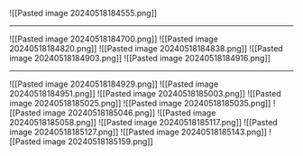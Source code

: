 ![[Pasted image 20240518184555.png]]

---
![[Pasted image 20240518184700.png]]
![[Pasted image 20240518184820.png]]
![[Pasted image 20240518184838.png]]
![[Pasted image 20240518184903.png]]
![[Pasted image 20240518184916.png]]

---
![[Pasted image 20240518184929.png]]
![[Pasted image 20240518184951.png]]
![[Pasted image 20240518185003.png]]
![[Pasted image 20240518185025.png]]
![[Pasted image 20240518185035.png]]
![[Pasted image 20240518185046.png]]
![[Pasted image 20240518185058.png]]
![[Pasted image 20240518185117.png]]
![[Pasted image 20240518185127.png]]
![[Pasted image 20240518185143.png]]
![[Pasted image 20240518185159.png]]
